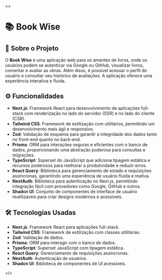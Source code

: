<>
# 📚 Book Wise

## 📖 Sobre o Projeto

O **Book Wise** é uma aplicação web para os amantes de livros, onde os usuários podem se autenticar via Google ou GitHub, visualizar livros, comentar e avaliar as obras. Além disso, é possível acessar o perfil do usuário e consultar seu histórico de avaliações. A aplicação oferece uma experiência interativa e fluida.

## ⚙️ Funcionalidades

- **Next.js**: Framework React para desenvolvimento de aplicações full-stack com renderização no lado do servidor (SSR) e no lado do cliente (CSR).
- **Tailwind CSS**: Framework de estilização com utilitários, permitindo um desenvolvimento mais ágil e responsivo.
- **Zod**: Validação de esquema para garantir a integridade dos dados tanto no front-end quanto no back-end.
- **Prisma**: ORM para interações seguras e eficientes com o banco de dados, proporcionando uma abstração poderosa para consultas e migrações.
- **TypeScript**: Superset do JavaScript que adiciona tipagem estática e recursos poderosos para melhorar a produtividade e reduzir erros.
- **React Query**: Biblioteca para gerenciamento de estado e requisições assíncronas, garantindo uma experiência de usuário fluida e reativa.
- **NextAuth**: Biblioteca para autenticação no Next.js, permitindo integração fácil com provedores como Google, GitHub e outros.
- **Shadcn UI**: Conjunto de componentes de interface de usuário reutilizáveis para criar designs modernos e acessíveis.

## 🛠 Tecnologias Usadas

- **Next.js**: Framework React para aplicações full-stack.
- **Tailwind CSS**: Framework de estilização com classes utilitárias.
- **Zod**: Validação de dados.
- **Prisma**: ORM para interagir com o banco de dados.
- **TypeScript**: Superset JavaScript com tipagem estática.
- **React Query**: Gerenciamento de requisições assíncronas.
- **NextAuth**: Autenticação de usuários.
- **Shadcn UI**: Biblioteca de componentes de UI acessíveis.

</>
